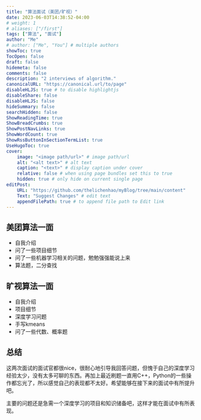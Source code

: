 ```yaml
---
title: "算法面试（美团/旷视）"
date: 2023-06-03T14:38:52-04:00
# weight: 1
# aliases: ["/first"]
tags: ["算法", "面试"]
author: "Me"
# author: ["Me", "You"] # multiple authors
showToc: true
TocOpen: false
draft: false
hidemeta: false
comments: false
description: "2 interviews of algorithm."
canonicalURL: "https://canonical.url/to/page"
disableHLJS: true # to disable highlightjs
disableShare: false
disableHLJS: false
hideSummary: false
searchHidden: false
ShowReadingTime: true
ShowBreadCrumbs: true
ShowPostNavLinks: true
ShowWordCount: true
ShowRssButtonInSectionTermList: true
UseHugoToc: true
cover:
    image: "<image path/url>" # image path/url
    alt: "<alt text>" # alt text
    caption: "<text>" # display caption under cover
    relative: false # when using page bundles set this to true
    hidden: true # only hide on current single page
editPost:
    URL: "https://github.com/thelichenhao/myBlog/tree/main/content"
    Text: "Suggest Changes" # edit text
    appendFilePath: true # to append file path to Edit link
---
```


## 美团算法一面

- 自我介绍
- 问了一些项目细节
- 问了一些机器学习相关的问题，勉勉强强能说上来
- 算法题，二分查找

## 旷视算法一面

- 自我介绍
- 项目细节
- 深度学习问题
- 手写kmeans
- 问了一些代数、概率题

## 总结

这两次面试的面试官都很nice，很耐心地引导我回答问题，但愧于自己的深度学习经验太少，没有太多可聊的东西。再加上最近刷题一直用C++，Python的一些操作都忘光了，所以感觉自己的表现都不太好。希望能够在接下来的面试中有所提升吧。

主要的问题还是急需一个深度学习的项目和知识储备吧，这样才能在面试中有所表现。